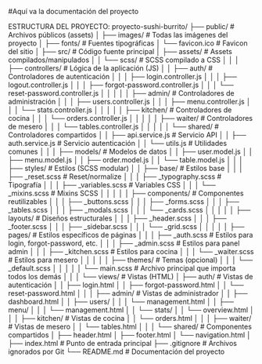 #Aquí va la documentación del proyecto

ESTRUCTURA DEL PROYECTO:
proyecto-sushi-burrito/
├── public/                  # Archivos públicos (assets)
│   ├── images/              # Todas las imágenes del proyecto
│   ├── fonts/               # Fuentes tipográficas
│   └── favicon.ico          # Favicon del sitio
│
├── src/                     # Código fuente principal
│   ├── assets/              # Assets compilados/manipulados
│   │   └── scss/            # SCSS compilado a CSS
│   │
│   ├── controllers/         # Lógica de la aplicación (JS)
│   │   ├── auth/            # Controladores de autenticación
│   │   │   ├── login.controller.js
│   │   │   ├── logout.controller.js
│   │   │   ├── forgot-password.controller.js
│   │   │   └── reset-password.controller.js
│   │   │
│   │   ├── admin/           # Controladores de administración
│   │   │   ├── users.controller.js
│   │   │   ├── menu.controller.js
│   │   │   └── stats.controller.js
│   │   │
│   │   ├── kitchen/         # Controladores de cocina
│   │   │   └── orders.controller.js
│   │   │
│   │   ├── waiter/          # Controladores de mesero
│   │   │   └── tables.controller.js
│   │   │
│   │   └── shared/          # Controladores compartidos
│   │       ├── api.service.js  # Servicio API
│   │       ├── auth.service.js # Servicio autenticación
│   │       └── utils.js        # Utilidades comunes
│   │
│   ├── models/              # Modelos de datos
│   │   ├── user.model.js
│   │   ├── menu.model.js
│   │   ├── order.model.js
│   │   └── table.model.js
│   │
│   ├── styles/              # Estilos (SCSS modular)
│   │   ├── base/            # Estilos base
│   │   │   ├── _reset.scss      # Reset/normalize
│   │   │   ├── _typography.scss # Tipografía
│   │   │   ├── _variables.scss  # Variables CSS
│   │   │   └── _mixins.scss     # Mixins SCSS
│   │   │
│   │   ├── components/      # Componentes reutilizables
│   │   │   ├── _buttons.scss
│   │   │   ├── _forms.scss
│   │   │   ├── _tables.scss
│   │   │   ├── _modals.scss
│   │   │   └── _cards.scss
│   │   │
│   │   ├── layouts/         # Diseños estructurales
│   │   │   ├── _header.scss
│   │   │   ├── _footer.scss
│   │   │   ├── _sidebar.scss
│   │   │   └── _grid.scss
│   │   │
│   │   ├── pages/          # Estilos específicos de páginas
│   │   │   ├── _auth.scss      # Estilos para login, forgot-password, etc.
│   │   │   ├── _admin.scss     # Estilos para panel admin
│   │   │   ├── _kitchen.scss   # Estilos para cocina
│   │   │   └── _waiter.scss    # Estilos para mesero
│   │   │
│   │   ├── themes/         # Temas (opcional)
│   │   │   └── _default.scss
│   │   │
│   │   └── main.scss       # Archivo principal que importa todos los demás
│   │
│   └── views/              # Vistas (HTML)
│       ├── auth/           # Vistas de autenticación
│       │   ├── login.html
│       │   ├── forgot-password.html
│       │   └── reset-password.html
│       │
│       ├── admin/          # Vistas de administrador
│       │   ├── dashboard.html
│       │   ├── users/
│       │   │   └── management.html
│       │   ├── menu/
│       │   │   └── management.html
│       │   └── stats/
│       │       └── overview.html
│       │
│       ├── kitchen/        # Vistas de cocina
│       │   └── orders.html
│       │
│       ├── waiter/         # Vistas de mesero
│       │   └── tables.html
│       │
│       └── shared/         # Componentes compartidos
│           ├── header.html
│           ├── footer.html
│           └── navigation.html
│
├── index.html              # Punto de entrada principal
├── .gitignore              # Archivos ignorados por Git
└── README.md               # Documentación del proyecto
